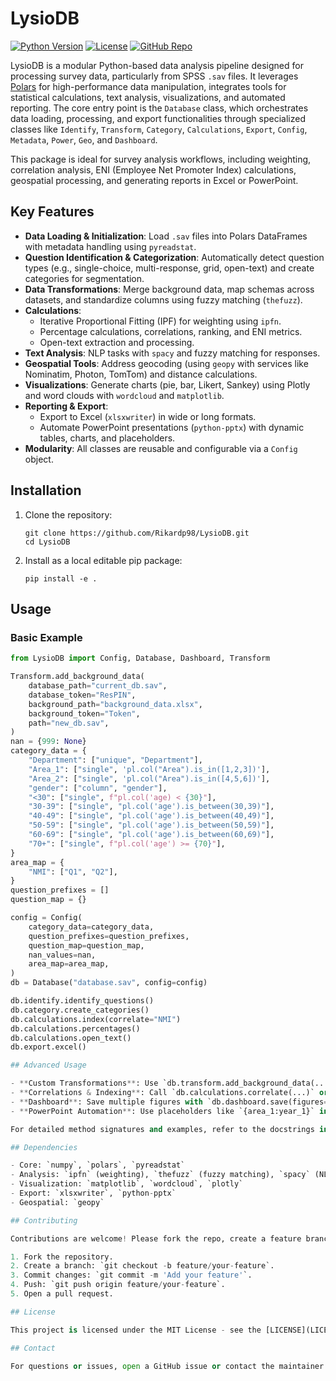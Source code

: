 # LysioDB

[![Python Version](https://img.shields.io/badge/python-3.10%2B-blue.svg)](https://www.python.org/downloads/)
[![License](https://img.shields.io/badge/license-MIT-green.svg)](LICENSE)
[![GitHub Repo](https://img.shields.io/badge/GitHub-Repo-black?logo=github)](https://github.com/Rikardp98/LysioDB)

LysioDB is a modular Python-based data analysis pipeline designed for processing survey data, particularly from SPSS `.sav` files. It leverages [Polars](https://pola.rs/) for high-performance data manipulation, integrates tools for statistical calculations, text analysis, visualizations, and automated reporting. The core entry point is the `Database` class, which orchestrates data loading, processing, and export functionalities through specialized classes like `Identify`, `Transform`, `Category`, `Calculations`, `Export`, `Config`, `Metadata`, `Power`, `Geo`, and `Dashboard`.

This package is ideal for survey analysis workflows, including weighting, correlation analysis, ENI (Employee Net Promoter Index) calculations, geospatial processing, and generating reports in Excel or PowerPoint.

## Key Features

- **Data Loading & Initialization**: Load `.sav` files into Polars DataFrames with metadata handling using `pyreadstat`.
- **Question Identification & Categorization**: Automatically detect question types (e.g., single-choice, multi-response, grid, open-text) and create categories for segmentation.
- **Data Transformations**: Merge background data, map schemas across datasets, and standardize columns using fuzzy matching (`thefuzz`).
- **Calculations**:
  - Iterative Proportional Fitting (IPF) for weighting using `ipfn`.
  - Percentage calculations, correlations, ranking, and ENI metrics.
  - Open-text extraction and processing.
- **Text Analysis**: NLP tasks with `spacy` and fuzzy matching for responses.
- **Geospatial Tools**: Address geocoding (using `geopy` with services like Nominatim, Photon, TomTom) and distance calculations.
- **Visualizations**: Generate charts (pie, bar, Likert, Sankey) using Plotly and word clouds with `wordcloud` and `matplotlib`.
- **Reporting & Export**:
  - Export to Excel (`xlsxwriter`) in wide or long formats.
  - Automate PowerPoint presentations (`python-pptx`) with dynamic tables, charts, and placeholders.
- **Modularity**: All classes are reusable and configurable via a `Config` object.

## Installation

1. Clone the repository:
   ```
   git clone https://github.com/Rikardp98/LysioDB.git
   cd LysioDB
   ```

2. Install as a local editable pip package:
   ```
   pip install -e .
   ```


## Usage

### Basic Example

```python
from LysioDB import Config, Database, Dashboard, Transform

Transform.add_background_data(
    database_path="current_db.sav",
    database_token="ResPIN",
    background_path="background_data.xlsx",
    background_token="Token",
    path="new_db.sav",
)
nan = {999: None}
category_data = {
    "Department": ["unique", "Department"],
    "Area_1": ["single", 'pl.col("Area").is_in([1,2,3])'],
    "Area_2": ["single", 'pl.col("Area").is_in([4,5,6])'],
    "gender": ["column", "gender"],
    "<30": ["single", f"pl.col('age) < {30}"],
    "30-39": ["single", "pl.col('age').is_between(30,39)"],
    "40-49": ["single", "pl.col('age').is_between(40,49)"],
    "50-59": ["single", "pl.col('age').is_between(50,59)"],
    "60-69": ["single", "pl.col('age').is_between(60,69)"],
    "70+": ["single", f"pl.col('age') >= {70}"],
}
area_map = {
    "NMI": ["Q1", "Q2"],
}
question_prefixes = []
question_map = {}

config = Config(
    category_data=category_data,
    question_prefixes=question_prefixes,
    question_map=question_map,
    nan_values=nan,
    area_map=area_map,
)
db = Database("database.sav", config=config)

db.identify.identify_questions()
db.category.create_categories()
db.calculations.index(correlate="NMI")
db.calculations.percentages()
db.calculations.open_text()
db.export.excel()

## Advanced Usage

- **Custom Transformations**: Use `db.transform.add_background_data(...)` to merge additional datasets or `db.transform.map(...)` for schema alignment across years.
- **Correlations & Indexing**: Call `db.calculations.correlate(...)` or `db.calculations.index(...)` for advanced stats.
- **Dashboard**: Save multiple figures with `db.dashboard.save(figures=[fig1, fig2], format=["html", "pdf"])`.
- **PowerPoint Automation**: Use placeholders like `{area_1:year_1}` in templates for dynamic updates.

For detailed method signatures and examples, refer to the docstrings in the source files (e.g., `calculations.py`, `power.py`).

## Dependencies

- Core: `numpy`, `polars`, `pyreadstat`
- Analysis: `ipfn` (weighting), `thefuzz` (fuzzy matching), `spacy` (NLP)
- Visualization: `matplotlib`, `wordcloud`, `plotly`
- Export: `xlsxwriter`, `python-pptx`
- Geospatial: `geopy`

## Contributing

Contributions are welcome! Please fork the repo, create a feature branch, and submit a pull request. Ensure code is well-documented and follows PEP8.

1. Fork the repository.
2. Create a branch: `git checkout -b feature/your-feature`.
3. Commit changes: `git commit -m 'Add your feature'`.
4. Push: `git push origin feature/your-feature`.
5. Open a pull request.

## License

This project is licensed under the MIT License - see the [LICENSE](LICENSE) file for details.

## Contact

For questions or issues, open a GitHub issue or contact the maintainer at [rikard@rikand.com](mailto:rikard@rikand.com).
